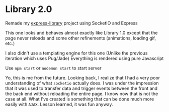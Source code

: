 # Library 2.0

Remade my [express-library](https://github.com/ThatAsian11/express-library) project using SocketIO and Express

This one looks and behaves almost exactly like Library 1.0 except that the page never reloads and some other refinements (animations, loading gif, etc.)

I also didn't use a templating engine for this one (Unlike the previous iteration which uses Pug/Jade)
Everything is rendered using pure Javascript

Use `npm start` or `nodemon start` to start server


Yo, this is me from the future. Looking back, I realize that I had a very poor understanding of what `socketio` actually does. I was under the impression that it was used to transfer data and trigger events between the front and the back end without reloading the entire page. I know now that is not the case at all. What I've created is something that can be done much more easily with `AJAX`. Lesson learned, it was fun anyway.